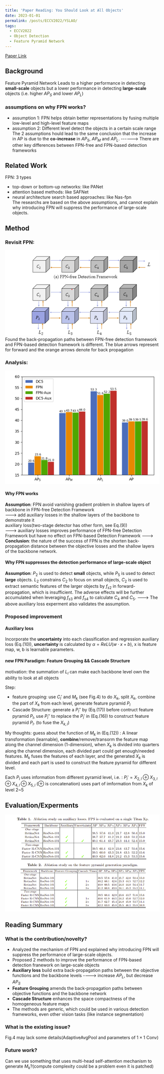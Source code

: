 ```yaml
---
title: 'Paper Reading: You Should Look at All Objects'
date: 2023-01-01
permalink: /posts/ECCV2022/YSLAO/
tags:
  - ECCV2022
  - Object Detection
  - Feature Pyramid Network
---
```

[Paper Link](https://arxiv.org/abs/2207.07889)  

## Background  
Feature Pyramid Network Leads to a higher performance in detecting **small-scale** objects but a lower performance in detecting **large-scale** objects (i.e. higher $AP_S$ and lower $AP_L$)  

### assumptions on why FPN works?  
- assumption 1: FPN helps obtain better representations by fusing multiple low-level and high-level feature maps  
- assumption 2: Different level detect the objects in a certain scale range  
The 2 assumptions hould lead to the same conclusion that the increase in AP is due to the **co-increase** in $AP_S$, $AP_M$ and $AP_L$. ------> There are other key differences between FPN-free and FPN-based detection frameworks

## Related Work  
FPN: 3 types
- top-down or bottom-up networks: like PANet  
- attention based methods: like SAFNet  
- neural architecture search based approaches: like Nas-fpn  
The researchs are based on the above assumptions, and cannot explain why introducing FPN will suppress the performance of large-scale objects.

## Method  

### Revisit FPN:  
![p1](/images/blog/2023-01-01-YSLAO/YSLAO_0.png)  
Found the back-propagation paths between FPN-free detection framework and FPN-based detection framework is different. The blue arrows represent for forward and the orange arrows denote for back propagation

### Analysis:
![p1](/images/blog/2023-01-01-YSLAO/YSLAO_1.png)  
#### Why FPN works  
**Assumption**: FPN avoid vanishing gradient problem in shallow layers of backbone in FPN-free Detection Framework    
---> add auxiliary losses in the shallow layers of the backbone to demonstrate it  
auxiliary loss(two-stage detector has other form, see Eq.(9))  
---> auxiliary losses improves performance of FPN-free Detection Framework but have no effect on FPN-based Detection Framework
---> **Conclusion**: the nature of the success of FPN is the shorten back-propagation distance between the objective losses and the shallow layers of the backbone network.

#### Why FPN suppresses the detection performance of large-scale object
**Assumption**: $P_2$ is used to detect **small** objects, while $P_5$ is used to detect **large** objects. $L_2$ constrains $C_2$ to focus on small objects, $C_2$ is used to extract semantic features of the larger objects by $f_{s2}$ in forward-propagation, which is insufficient. The adverse effects will be further accumulated when leveraging $f_{s3}$ and $f_{s4}$ to calculate $C_4$ and $C_5$.
---> The above auxiliary loss experment also validates the assumption.

### Proposed improvement  
#### Auxiliary loss  
Incorporate the **uncertainty** into each classification and regression auxiliary loss (Eq.(10)), **uncertainty** is calculated by $\alpha=ReLU(w \cdot x + b)$, x is feature map, w, b is learnable parameters.

#### new FPN Paradigm: Feature Grouping && Cascade Structure  
motivation: the summation of $L_l$ can make each backbone level own the ability to look at all objects  

Step:  
- feature grouping: use $C_l'$ and $M_k$ (see Fig.4) to do $X_k$, split $X_k$, combine the part of $X_k$ from each level, generate feature pyramid $P_l$
- Cascade Structure: generate a $P_l''$ by (Eq.(17)) before contruct feature pyramid $P_l$, use $P_l''$ to replace the $P_l'$ in (Eq.(16)) to construct feature pyramid $P_l$. (to fuse the $X_{k, l}$)

My thoughts:
guess about the function of $M_k$ in (Eq.(12)) : A linear transformation (learnable), **combine**/remove/transorm the feature map along the channel dimension (1-dimension), when $X_k$ is divided into quarters along the channel dimension, each divided part could get enough/needed features. $M_k$ fuses the features of each layer, and the generated $X_k$ is divided and each part is used to construct the feature pyramid for different level.  

Each $P_l$ uses information from different pyramid level, i.e. :  $P_l'=X_{2,l}\oplus X_{3,l}\oplus X_{4,l}\oplus X_{5,l}$ ($\oplus$ is concatenation) uses part of imformation from $X_k$ of level 2~5


## Evaluation/Experments  
![p1](/images/blog/2023-01-01-YSLAO/YSLAO_2.png)  

## Reading Summary  

### What is the contribution/novelty?  
- Analyzed the mechanism of FPN and explained why introducing FPN will suppress the performance of large-scale objects.
- Proposed 2 methods to improve the performance of FPN-based detection franework on large-scale objects 
- **Auxiliary loss** build extra back-propagation paths between the objective functions and the backbone levels ----> increase $AP_L$, but decrease $AP_S$
- **Feature Grouping** amends the back-propagation paths between objective functions and the backbone network
- **Cascade Structure** enhances the space compactness of the homogeneous feature maps
- The methods are generic, which could be used in various detection frameworks, even other vision tasks (like instance segmentation)

### What is the existing issue?  
Fig.4 may lack some details(AdaptiveAvgPool and parameters of $1 \times 1$ Conv)  
 

### Future work?  
Can we use something that uses multi-head self-attention mechanism to generate $M_k$?(compute complexity could be a problem even it is patched)  
